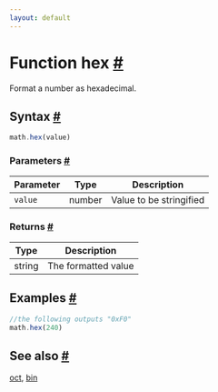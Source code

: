 ```yaml
---
layout: default
---
```


<!-- Note: This file is automatically generated from source code comments. Changes made in this file will be overridden. -->

<h1 id="function-hex">Function hex <a href="#function-hex" title="Permalink">#</a></h1>

Format a number as hexadecimal.


<h2 id="syntax">Syntax <a href="#syntax" title="Permalink">#</a></h2>

```js
math.hex(value)
```

<h3 id="parameters">Parameters <a href="#parameters" title="Permalink">#</a></h3>

Parameter | Type | Description
--------- | ---- | -----------
`value` | number | Value to be stringified

<h3 id="returns">Returns <a href="#returns" title="Permalink">#</a></h3>

Type | Description
---- | -----------
string | The formatted value


<h2 id="examples">Examples <a href="#examples" title="Permalink">#</a></h2>

```js
//the following outputs "0xF0"
math.hex(240)
```


<h2 id="see-also">See also <a href="#see-also" title="Permalink">#</a></h2>

[oct](oct.html),
[bin](bin.html)
